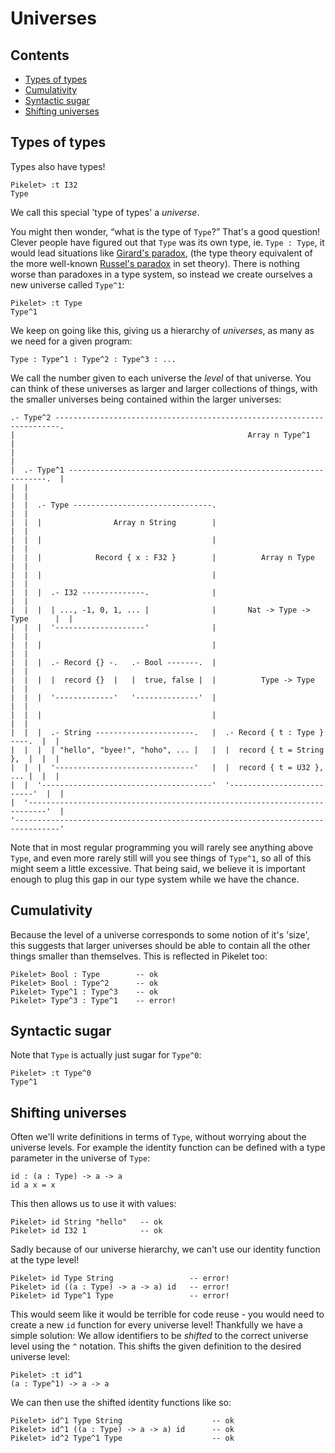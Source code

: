 # Universes

## Contents

- [Types of types](#types-of-types)
- [Cumulativity](#cumulativity)
- [Syntactic sugar](#syntactic-sugar)
- [Shifting universes](#shifting-universes)

## Types of types

Types also have types!

```pikelet-repl
Pikelet> :t I32
Type
```

We call this special 'type of types' a _universe_.

You might then wonder, “what is the type of `Type`?” That's a good question!
Clever people have figured out that `Type` was its own type, ie. `Type : Type`,
it would lead situations like [Girard's paradox][girards-paradox], (the type
theory equivalent of the more well-known [Russel's paradox][russels-paradox] in
set theory). There is nothing worse than paradoxes in a type system, so instead
we create ourselves a new universe called `Type^1`:

```pikelet-repl
Pikelet> :t Type
Type^1
```

We keep on going like this, giving us a hierarchy of _universes_, as many
as we need for a given program:

```pikelet
Type : Type^1 : Type^2 : Type^3 : ...
```

[girards-paradox]: https://en.wikipedia.org/wiki/Girard%27s_paradox
[russels-paradox]: https://en.wikipedia.org/wiki/Russell%27s_paradox

We call the number given to each universe the _level_ of that universe. You can
think of these universes as larger and larger collections of things, with the
smaller universes being contained within the larger universes:

```
.- Type^2 -----------------------------------------------------------------------.
|                                                    Array n Type^1              |
|                                                                                |
|  .- Type^1 -----------------------------------------------------------------.  |
|  |                                                                          |  |
|  |  .- Type -------------------------------.                                |  |
|  |  |                Array n String        |                                |  |
|  |  |                                      |                                |  |
|  |  |            Record { x : F32 }        |          Array n Type          |  |
|  |  |                                      |                                |  |
|  |  |  .- I32 --------------.              |                                |  |
|  |  |  | ..., -1, 0, 1, ... |              |       Nat -> Type -> Type      |  |
|  |  |  '--------------------'              |                                |  |
|  |  |                                      |                                |  |
|  |  |  .- Record {} -.   .- Bool -------.  |                                |  |
|  |  |  |  record {}  |   |  true, false |  |          Type -> Type          |  |
|  |  |  '-------------'   '--------------'  |                                |  |
|  |  |                                      |                                |  |
|  |  |  .- String ----------------------.   |  .- Record { t : Type } ----.  |  |
|  |  |  | "hello", "byee!", "hoho", ... |   |  |  record { t = String },  |  |  |
|  |  |  '-------------------------------'   |  |  record { t = U32 }, ... |  |  |
|  |  '--------------------------------------'  '--------------------------'  |  |
|  '--------------------------------------------------------------------------'  |
'--------------------------------------------------------------------------------'
```

Note that in most regular programming you will rarely see anything above `Type`,
and even more rarely still will you see things of `Type^1`, so all of this might
seem a little excessive. That being said, we believe it is important enough to
plug this gap in our type system while we have the chance.

## Cumulativity

Because the level of a universe corresponds to some notion of it's 'size', this
suggests that larger universes should be able to contain all the other things
smaller than themselves. This is reflected in Pikelet too:

```pikelet-repl
Pikelet> Bool : Type        -- ok
Pikelet> Bool : Type^2      -- ok
Pikelet> Type^1 : Type^3    -- ok
Pikelet> Type^3 : Type^1    -- error!
```

## Syntactic sugar

Note that `Type` is actually just sugar for `Type^0`:

```pikelet-repl
Pikelet> :t Type^0
Type^1
```

## Shifting universes

Often we'll write definitions in terms of `Type`, without worrying about the
universe levels. For example the identity function can be defined with a type
parameter in the universe of `Type`:

```pikelet
id : (a : Type) -> a -> a
id a x = x
```

This then allows us to use it with values:

```pikelet-repl
Pikelet> id String "hello"   -- ok
Pikelet> id I32 1            -- ok
```

Sadly because of our universe hierarchy, we can't use our identity function at
the type level!

```pikelet-repl
Pikelet> id Type String                 -- error!
Pikelet> id ((a : Type) -> a -> a) id   -- error!
Pikelet> id Type^1 Type                 -- error!
```

This would seem like it would be terrible for code reuse - you would need to
create a new `id` function for every universe level! Thankfully we have a simple
solution: We allow identifiers to be _shifted_ to the correct universe level
using the `^` notation. This shifts the given definition to the desired universe
level:

```pikelet-repl
Pikelet> :t id^1
(a : Type^1) -> a -> a
```

We can then use the shifted identity functions like so:

```pikelet-repl
Pikelet> id^1 Type String                    -- ok
Pikelet> id^1 ((a : Type) -> a -> a) id      -- ok
Pikelet> id^2 Type^1 Type                    -- ok
```
